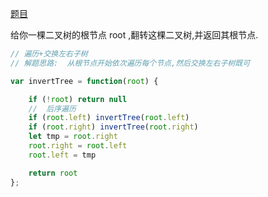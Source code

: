 [题目](https://leetcode.cn/problems/invert-binary-tree/description/)

给你一棵二叉树的根节点 root ,翻转这棵二叉树,并返回其根节点. 

```js
// 遍历+交换左右子树
// 解题思路:  从根节点开始依次遍历每个节点,然后交换左右子树既可

var invertTree = function(root) {

    if (!root) return null
    //  后序遍历
    if (root.left) invertTree(root.left)
    if (root.right) invertTree(root.right)
    let tmp = root.right 
    root.right = root.left
    root.left = tmp

    return root
};
```